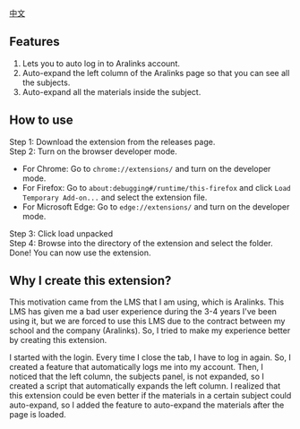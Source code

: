 [中文](ReadME.md)

## Features
1. Lets you to auto log in to Aralinks account.
2. Auto-expand the left column of the Aralinks page so that you can see all the subjects.
3. Auto-expand all the materials inside the subject.

## How to use
Step 1: Download the extension from the releases page. \
Step 2: Turn on the browser developer mode.
- For Chrome: Go to `chrome://extensions/` and turn on the developer mode.
- For Firefox: Go to `about:debugging#/runtime/this-firefox` and click `Load Temporary Add-on...` and select the extension file.
- For Microsoft Edge: Go to `edge://extensions/` and turn on the developer mode.

Step 3: Click load unpacked \
Step 4: Browse into the directory of the extension and select the folder.\
Done! You can now use the extension.

## Why I create this extension?
This motivation came from the LMS that I am using, which is Aralinks. This LMS has given me a bad user experience during the 3-4 years I've been using it, but we are forced to use this LMS due to the contract between my school and the company (Aralinks). So, I tried to make my experience better by creating this extension.

I started with the login. Every time I close the tab, I have to log in again. So, I created a feature that automatically logs me into my account. Then, I noticed that the left column, the subjects panel, is not expanded, so I created a script that automatically expands the left column. I realized that this extension could be even better if the materials in a certain subject could auto-expand, so I added the feature to auto-expand the materials after the page is loaded.
